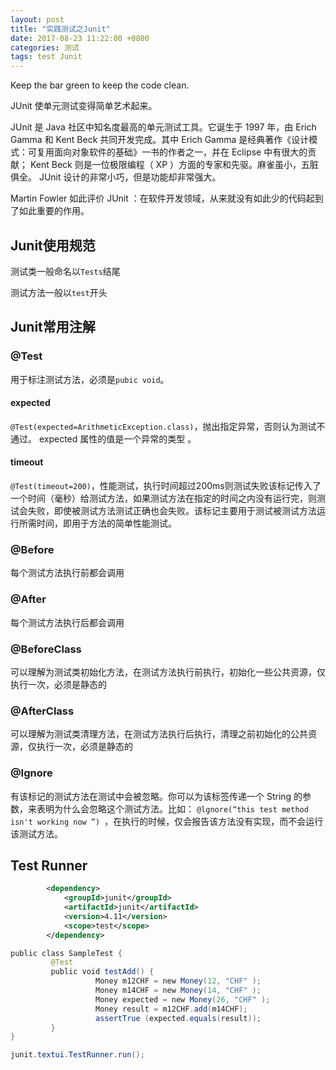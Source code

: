 ```yaml
---
layout: post
title: "实践测试之Junit"
date: 2017-08-23 11:22:00 +0800
categories: 测试
tags: test Junit
---
```


Keep the bar green to keep the code clean.

JUnit 使单元测试变得简单艺术起来。

JUnit 是 Java 社区中知名度最高的单元测试工具。它诞生于 1997 年，由 Erich Gamma 和 Kent Beck 共同开发完成。其中 Erich Gamma 是经典著作《设计模式：可复用面向对象软件的基础》一书的作者之一，并在 Eclipse 中有很大的贡献； Kent Beck 则是一位极限编程（ XP ）方面的专家和先驱。麻雀虽小，五脏俱全。 JUnit 设计的非常小巧，但是功能却非常强大。

Martin Fowler 如此评价 JUnit ：在软件开发领域，从来就没有如此少的代码起到了如此重要的作用。

## Junit使用规范

测试类一般命名以`Tests`结尾

测试方法一般以`test`开头

## Junit常用注解

### @Test

用于标注测试方法，必须是`pubic void`。

#### expected

`@Test(expected=ArithmeticException.class)`，抛出指定异常，否则认为测试不通过。 expected 属性的值是一个异常的类型 。

#### timeout

`@Test(timeout=200)`，性能测试，执行时间超过200ms则测试失败该标记传入了一个时间（毫秒）给测试方法，如果测试方法在指定的时间之内没有运行完，则测试会失败，即使被测试方法测试正确也会失败。该标记主要用于测试被测试方法运行所需时间，即用于方法的简单性能测试。

### @Before

每个测试方法执行前都会调用

### @After

每个测试方法执行后都会调用

### @BeforeClass

可以理解为测试类初始化方法，在测试方法执行前执行，初始化一些公共资源，仅执行一次，必须是静态的

 ### @AfterClass

可以理解为测试类清理方法，在测试方法执行后执行，清理之前初始化的公共资源，仅执行一次，必须是静态的

### @Ignore

有该标记的测试方法在测试中会被忽略。你可以为该标签传递一个 String 的参数，来表明为什么会忽略这个测试方法。比如： `@lgnore(“this test method isn't working now ”) `，在执行的时候，仅会报告该方法没有实现，而不会运行该测试方法。

## Test Runner

```xml
	    <dependency>
			<groupId>junit</groupId>
			<artifactId>junit</artifactId>
			<version>4.11</version>
			<scope>test</scope>
		</dependency>
```



```java
public class SampleTest {
         @Test
         public void testAdd() {
                   Money m12CHF = new Money(12, "CHF" );
                   Money m14CHF = new Money(14, "CHF" );
                   Money expected = new Money(26, "CHF" );
                   Money result = m12CHF.add(m14CHF);
                   assertTrue (expected.equals(result));
         }
}
```



```java
junit.textui.TestRunner.run();
```

